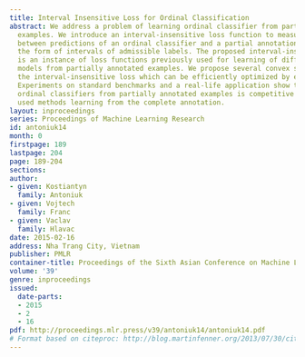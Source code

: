 ```yaml
---
title: Interval Insensitive Loss for Ordinal Classification
abstract: We address a problem of learning ordinal classifier from partially annotated
  examples. We introduce an interval-insensitive loss function to measure discrepancy
  between predictions of an ordinal classifier and a partial annotation provided in
  the form of intervals of admissible labels. The proposed interval-insensitive loss
  is an instance of loss functions previously used for learning of different classification
  models from partially annotated examples. We propose several convex surrogates of
  the interval-insensitive loss which can be efficiently optimized by existing solvers.
  Experiments on standard benchmarks and a real-life application show that learning
  ordinal classifiers from partially annotated examples is competitive to the so-far
  used methods learning from the complete annotation.
layout: inproceedings
series: Proceedings of Machine Learning Research
id: antoniuk14
month: 0
firstpage: 189
lastpage: 204
page: 189-204
sections: 
author:
- given: Kostiantyn
  family: Antoniuk
- given: Vojtech
  family: Franc
- given: Vaclav
  family: Hlavac
date: 2015-02-16
address: Nha Trang City, Vietnam
publisher: PMLR
container-title: Proceedings of the Sixth Asian Conference on Machine Learning
volume: '39'
genre: inproceedings
issued:
  date-parts:
  - 2015
  - 2
  - 16
pdf: http://proceedings.mlr.press/v39/antoniuk14/antoniuk14.pdf
# Format based on citeproc: http://blog.martinfenner.org/2013/07/30/citeproc-yaml-for-bibliographies/
---
```


